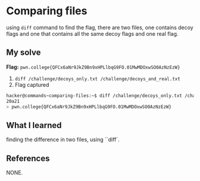
# Comparing files
using `diff` command to find the flag, there are two files, one contains decoy flags and one that contains all the same decoy flags and one real flag.
## My solve
**Flag:** `pwn.college{QFCx6aNr9JkZ9Bn9xHPLlbqG9FO.01MwMDOxwSO0AzNzEzW}`

1. `diff /challenge/decoys_only.txt /challenge/decoys_and_real.txt`
2. Flag captured

```bash
hacker@commands~comparing-files:~$ diff /challenge/decoys_only.txt /challenge/decoys_and_real.txt
20a21
> pwn.college{QFCx6aNr9JkZ9Bn9xHPLlbqG9FO.01MwMDOxwSO0AzNzEzW}
```

## What I learned
finding the difference in two files, using ``diff`.

## References 
NONE.